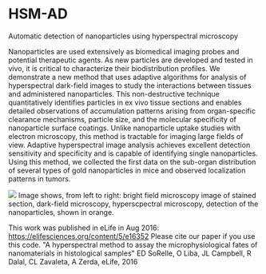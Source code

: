 # HSM-AD
Automatic detection of nanoparticles using hyperspectral microscopy

Nanoparticles are used extensively as biomedical imaging probes and potential therapeutic agents. As new particles are developed and tested in vivo, it is critical to characterize their biodistribution profiles. We demonstrate a new method that uses adaptive algorithms for analysis of hyperspectral dark-field images to study the interactions between tissues and administered nanoparticles. This non-destructive technique quantitatively identifies particles in ex vivo tissue sections and enables detailed observations of accumulation patterns arising from organ-specific clearance mechanisms, particle size, and the molecular specificity of nanoparticle surface coatings. Unlike nanoparticle uptake studies with electron microscopy, this method is tractable for imaging large fields of view. Adaptive hyperspectral image analysis achieves excellent detection sensitivity and specificity and is capable of identifying single nanoparticles. Using this method, we collected the first data on the sub-organ distribution of several types of gold nanoparticles in mice and observed localization patterns in tumors.

![](https://cloud.githubusercontent.com/assets/19598320/17883743/2a9c9188-68c9-11e6-9729-f41b902d5dcf.jpg)
Image shows, from left to right: bright field microscopy image of stained section, dark-field microscopy, hyperscpectral microscopy, detection of the nanoparticles, shown in orange.

This work was published in eLife in Aug 2016: https://elifesciences.org/content/5/e16352
Please cite our paper if you use this code.
"A hyperspectral method to assay the microphysiological fates of nanomaterials in histological samples"
ED SoRelle, O Liba, JL Campbell, R Dalal, CL Zavaleta, A Zerda, eLife, 2016
